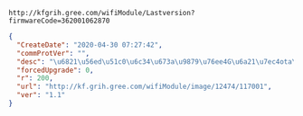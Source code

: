 `http://kfgrih.gree.com/wifiModule/Lastversion?firmwareCode=362001062870`

```json
{
  "CreateDate": "2020-04-30 07:27:42",
  "commProtVer": "",
  "desc": "\u6821\u56ed\u51c0\u6c34\u673a\u9879\u76ee4G\u6a21\u7ec4ota\u5347\u7ea7\u6d4b\u8bd5",
  "forcedUpgrade": 0,
  "r": 200,
  "url": "http://kf.grih.gree.com/wifiModule/image/12474/117001",
  "ver": "1.1"
}
```
